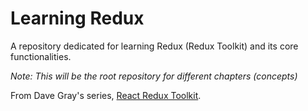 # Learning Redux

A repository dedicated for learning Redux (Redux Toolkit) and its core functionalities.

_Note: This will be the root repository for different chapters (concepts)_

From Dave Gray's series, [React Redux Toolkit](https://www.youtube.com/playlist?list=PL0Zuz27SZ-6M1J5I1w2-uZx36Qp6qhjKo).
